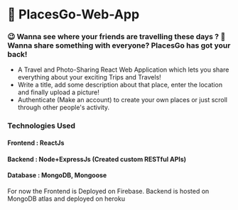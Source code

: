 # 🏰 PlacesGo-Web-App 


 ### 😉 Wanna see where your friends are travelling these days ? 👀 Wanna share something with everyone? PlacesGo has got your back!

* A Travel and Photo-Sharing React Web Application which lets you share everything about your exciting Trips and Travels!
* Write a title, add some description about that place, enter the location and finally upload a picture!
* Authenticate (Make an account) to create your own places or just scroll through other people's activity.

### Technologies Used
#### Frontend : ReactJs
#### Backend : Node+ExpressJs (Created custom RESTful APIs)
#### Database : MongoDB, Mongoose 

For now the Frontend is Deployed on Firebase.
Backend is hosted on MongoDB atlas and deployed on heroku
